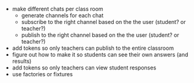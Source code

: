* make different chats per class room
  * generate channels for each chat
  * subscribe to the right channel based on the the user (student? or teacher?)
  * publish to the right channel based on the the user (student? or teacher?)
* add tokens so only teachers can publish to the entire classroom
* figure out how to make it so students can see their own answers (and results)
* add tokens so only teachers can view student responses
* use factories or fixtures
